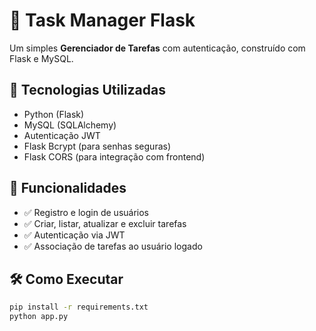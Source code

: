 # 📝 Task Manager Flask

Um simples **Gerenciador de Tarefas** com autenticação, construído com Flask e MySQL.

## 🚀 Tecnologias Utilizadas

- Python (Flask)
- MySQL (SQLAlchemy)
- Autenticação JWT
- Flask Bcrypt (para senhas seguras)
- Flask CORS (para integração com frontend)

## 📌 Funcionalidades

- ✅ Registro e login de usuários
- ✅ Criar, listar, atualizar e excluir tarefas
- ✅ Autenticação via JWT
- ✅ Associação de tarefas ao usuário logado

## 🛠️ Como Executar

```sh
pip install -r requirements.txt
python app.py
```
